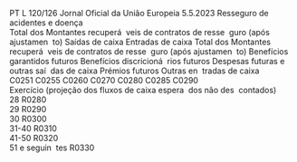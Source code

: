 PT  L 120/126 Jornal Oficial da União Europeia 5.5.2023
 Resseguro de acidentes e doença  
Total dos 
Montantes 
recuperá ­
veis de 
contratos 
de resse ­
guro (após 
ajustamen ­
to)  Saídas de caixa  Entradas de caixa  Total dos 
Montantes 
recuperá ­
veis de 
contratos 
de resse ­
guro (após 
ajustamen ­
to)  Benefícios 
garantidos 
futuros  Benefícios 
discricioná ­
rios futuros  Despesas 
futuras e 
outras saí ­
das de caixa  Prémios 
futuros  Outras en ­
tradas de 
caixa  
C0251  C0255  C0260  C0270  C0280  C0285  C0290  
Exercício 
(projeção dos 
fluxos de 
caixa espera ­
dos não des ­
contados)  
28  R0280  
29  R0290  
30  R0300  
31-40  R0310  
41-50  R0320  
51 e seguin ­
tes  R0330